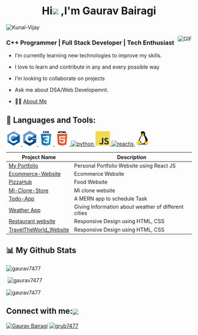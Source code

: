 <h1 align="center"> Hi<img src="https://github.com/TheDudeThatCode/TheDudeThatCode/blob/master/Assets/Hi.gif" width="40">
,I'm Gaurav Bairagi</h1>

<p align="left"> <img src="https://komarev.com/ghpvc/?username=Kunal-Vijay&label=Profile%20views&color=0e75b6&style=flat" alt="Kunal-Vijay" /> </p>
<img align="right" alt="GIF" src="https://github.com/TheDudeThatCode/TheDudeThatCode/blob/master/Assets/Developer.gif" />
<h3>C++ Programmer | Full Stack Developer | Tech Enthusiast</h3>

-  I’m currently learning new technologies to improve my skills. 
-  I love to learn and contribute in any and every possible way
-  I’m looking to collaborate on projects
-  Ask me about DSA/Web Developemnt.

- 👨‍💻 [About Me](https://my-portfolio-r6hi.onrender.com/#Home)

## 🚀 Languages and Tools:
<p align="left"> <a href="https://www.cprogramming.com/" target="_blank"> <img src="https://raw.githubusercontent.com/devicons/devicon/master/icons/c/c-original.svg" alt="c" width="40" height="40"/> </a> <a href="https://www.w3schools.com/cpp/" target="_blank"> <img src="https://raw.githubusercontent.com/devicons/devicon/master/icons/cplusplus/cplusplus-original.svg" alt="cplusplus" width="40" height="40"/> </a> <a href="https://www.w3schools.com/css/" target="_blank"> <img src="https://raw.githubusercontent.com/devicons/devicon/master/icons/css3/css3-original-wordmark.svg" alt="css3" width="40" height="40"/> </a> <a href="https://www.w3.org/html/" target="_blank"> <img src="https://raw.githubusercontent.com/devicons/devicon/master/icons/html5/html5-original-wordmark.svg" alt="html5" width="40" height="40"/> </a> <a href="https://www.python.org/" target="_blank"> <img src="https://upload.wikimedia.org/wikipedia/commons/thumb/c/c3/Python-logo-notext.svg/1024px-Python-logo-notext.svg.png" alt="python" width="40" height="40"/> </a> <a href="https://developer.mozilla.org/en-US/docs/Web/JavaScript" target="_blank"> <img src="https://raw.githubusercontent.com/devicons/devicon/master/icons/javascript/javascript-original.svg" alt="javascript" width="40" height="40"/> </a> <a href="https://reactjs.org/" target="_blank"> <img src="https://cdn.worldvectorlogo.com/logos/react-1.svg" alt="reactjs" width="40" height="40"/> </a>  <a href="https://www.linux.org/" target="_blank"> <img src="https://raw.githubusercontent.com/devicons/devicon/master/icons/linux/linux-original.svg" alt="linux" width="40" height="40"/> </a> </p>

| Project Name | Description |
| ------------- | ------------- |
| [My Portfolio](https://my-portfolio-r6hi.onrender.com/#Home)  | Personal Portfolio Website using React JS|
| [Ecommerce-Website](https://ecommerce-backend-6pqj.onrender.com/) | Ecommerce Website |
| [PizzaHub](https://another-food-website.vercel.app/) | Food Website |
| [Mi-Clone-Store](https://mi-store-clone-eta.vercel.app/) | Mi clone website|
| [Todo-App](https://grub-todo-i9ei.onrender.com/login)  | A MERN app to schedule Task|
| [Weather App](https://gaurav7477.github.io/WeatherInformation/)  | Giving Information about weather of different cities|
| [Restaurant website](https://gaurav7477.github.io/Restaurant_Website/)  | Responsive Design using HTML, CSS |
| [TravelTheWorld_Website](https://gaurav7477.github.io/TravelTheWorld_Website/)  | Responsive Design using HTML, CSS  

## 📊 My Github Stats
<p><img align="center"  src="https://github-readme-stats.vercel.app/api/top-langs?username=gaurav7477&show_icons=true&locale=en&layout=compact&theme=dark" alt="gaurav7477" /></p>
<p>&nbsp;<img align="center" src="https://github-readme-stats.vercel.app/api?username=gaurav7477&show_icons=true&locale=en&theme=dark" alt="gaurav7477" /></p>


<p><img align="center" src="https://github-readme-streak-stats.herokuapp.com/?user=gaurav7477&theme=dark" alt="gaurav7477" /></p>

## Connect with me:<img align="center" src="https://github.com/TheDudeThatCode/TheDudeThatCode/blob/master/Assets/Handshake.gif" width="79">
<p align="left">
<a href="https://www.linkedin.com/in/gaurav-bairagi/" target="blank"><img align="center" src="https://raw.githubusercontent.com/rahuldkjain/github-profile-readme-generator/master/src/images/icons/Social/linked-in-alt.svg" alt="Gaurav Bairagi" height="30" width="40" /></a>
<a href="https://twitter.com/GruB7477" target="blank"><img align="center" src="brave://favicon/size/64@1x/https://twitter.com/" alt="grub7477" height="30" width="40" /></a>
</p>
